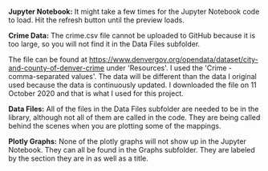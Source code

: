 **Jupyter Notebook:**
It might take a few times for the Jupyter Notebook code to load. Hit the refresh button until the preview loads.

**Crime Data:**
The crime.csv file cannot be uploaded to GitHub because it is too large, so you will not find it in the Data Files subfolder.

The file can be found at https://www.denvergov.org/opendata/dataset/city-and-county-of-denver-crime under 'Resources'. I used the 'Crime - comma-separated values'. The data will be different than the data I original used because the data is continuously updated. I downloaded the file on 11 October 2020 and that is what I used for this project.

**Data Files:**
All of the files in the Data Files subfolder are needed to be in the library, although not all of them are called in the code. They are being called behind the scenes when you are plotting some of the mappings.

**Plotly Graphs:**
None of the plotly graphs will not show up in the Jupyter Notebook. They can all be found in the Graphs subfolder. They are labeled by the section they are in as well as a title.
